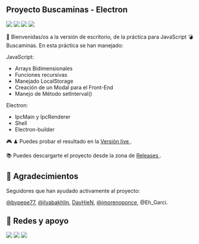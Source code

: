 ## Proyecto Buscaminas - Electron
[<img src="https://img.shields.io/github/last-commit/altaskur/Buscaminas?style=for-the-badge"></img>](https://github.com/altaskur/Buscaminas/commits/main) 
[<img src="https://img.shields.io/github/license/altaskur/Buscaminas?style=for-the-badge">](https://github.com/altaskur/Buscaminas/blob/main/LICENSE) 
[<img src="https://img.shields.io/github/languages/top/altaskur/Buscaminas?style=for-the-badge">](https://github.com/altaskur/Buscaminas) 
[<img src="https://img.shields.io/github/v/tag/altaskur/Buscaminas?label=Release&style=for-the-badge">](https://github.com/altaskur/Buscaminas/releases) 

🤗 Bienvenidas/os a la versión de escritorio, de la práctica para JavaScript 💣 Buscaminas.
En esta práctica se han manejado:

JavaScript:
- Arrays Bidimensionales
- Funciones recursivas
- Manejado LocalStorage
- Creación de un Modal para el Front-End
- Manejo de Método setInterval()

Electron:
- IpcMain y IpcRenderer
- Shell
- Electron-builder

🎮 ♟ Puedes probar el resultado en la <a href="https://altaskur.github.io/Buscaminas/src" tarjet="_blank"> Versión live </a>.

📚 Puedes descargarte el proyecto desde la zona de [Releases ](https://github.com/altaskur/Buscaminas/releases).


## 💙 Agradecimientos
Seguidores que han ayudado activamente al proyecto:


[@bypepe77](https://github.com/bypepe77), [@ilyabakhlin](https://github.com/ilyabakhlin), [DayHieN](https://github.com/DayHieN), [@jmorenoponce](https://github.com/jmorenoponce), @Eh_Garci.


## 📧 Redes y apoyo
[<img src="https://img.shields.io/github/followers/altaskur?label=GitHub&color=inactive&logo=Github&style=flat-square"></img>](https://github.com/altaskur)
[<img src="https://img.shields.io/twitter/follow/altaskur?label=Twitter&logo=Twitter&style=flat-square"></img>](https://twitter.com/Altaskur)
[<img src="https://img.shields.io/twitch/status/altaksur?label=Twitch - stream &logo=twitch&style=flat-square"></img>](https://www.twitch.tv/altaskur)
